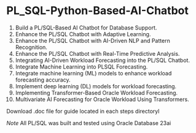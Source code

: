 # PL_SQL-Python-Based-AI-Chatbot
1. Build a PL/SQL-Based AI Chatbot for Database Support.
2. Enhance the PL/SQL Chatbot with Adaptive Learning.
3. Enhance the PL/SQL Chatbot with AI-Driven NLP and Pattern Recognition.
4. Enhance the PL/SQL Chatbot with Real-Time Predictive Analysis.
5. Integrating AI-Driven Workload Forecasting into the PL/SQL Chatbot.
6. Integrate Machine Learning into PLSQL Forecasting.
7. Integrate machine learning (ML) models to enhance workload forecasting accuracy.
8. Implement deep learning (DL) models for workload forecasting.
9. Implementing Transformer-Based Oracle Workload Forecasting.
10. Multivariate AI Forecasting for Oracle Workload Using Transformers.

Download .doc file for guide located in each steps directoryl

*Note* All PL/SQL was built and tested using Oracle Database 23ai
